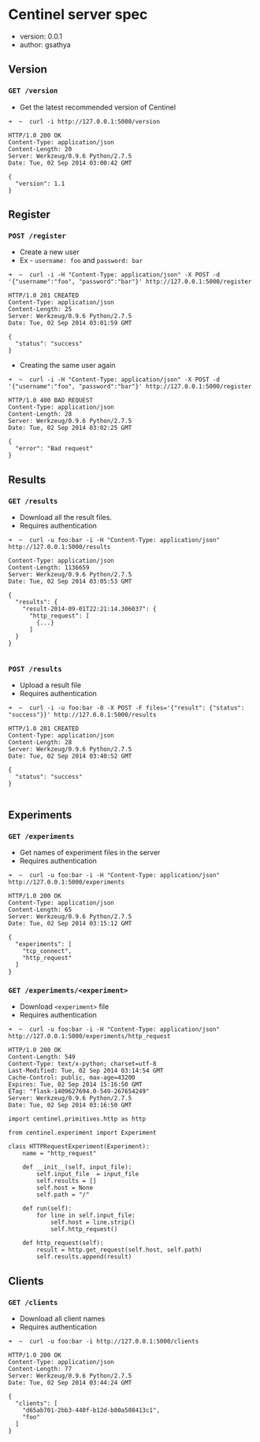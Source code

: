 # Centinel server spec

* version: 0.0.1
* author: gsathya

## Version
### `GET /version`

* Get the latest recommended version of Centinel

```
➜  ~  curl -i http://127.0.0.1:5000/version

HTTP/1.0 200 OK
Content-Type: application/json
Content-Length: 20
Server: Werkzeug/0.9.6 Python/2.7.5
Date: Tue, 02 Sep 2014 03:00:42 GMT

{
  "version": 1.1
}
```

## Register
### `POST /register`

* Create a new user
* Ex - `username: foo` and `password: bar`

```
➜  ~  curl -i -H "Content-Type: application/json" -X POST -d '{"username":"foo", "password":"bar"}' http://127.0.0.1:5000/register

HTTP/1.0 201 CREATED
Content-Type: application/json
Content-Length: 25
Server: Werkzeug/0.9.6 Python/2.7.5
Date: Tue, 02 Sep 2014 03:01:59 GMT

{
  "status": "success"
}
```

* Creating the same user again

```
➜  ~  curl -i -H "Content-Type: application/json" -X POST -d '{"username":"foo", "password":"bar"}' http://127.0.0.1:5000/register

HTTP/1.0 400 BAD REQUEST
Content-Type: application/json
Content-Length: 28
Server: Werkzeug/0.9.6 Python/2.7.5
Date: Tue, 02 Sep 2014 03:02:25 GMT

{
  "error": "Bad request"
}
```

## Results
### `GET /results`

* Download all the result files.
* Requires authentication

```
➜  ~  curl -u foo:bar -i -H "Content-Type: application/json"  http://127.0.0.1:5000/results

Content-Type: application/json
Content-Length: 1136659
Server: Werkzeug/0.9.6 Python/2.7.5
Date: Tue, 02 Sep 2014 03:05:53 GMT

{
  "results": {
    "result-2014-09-01T22:21:14.306037": {
      "http_request": [
        {...}
      ]
  }
}
        
```

### `POST /results`

* Upload a result file
* Requires authentication

```
➜  ~  curl -i -u foo:bar -0 -X POST -F files='{"result": {"status": "success"}}' http://127.0.0.1:5000/results

HTTP/1.0 201 CREATED
Content-Type: application/json
Content-Length: 28
Server: Werkzeug/0.9.6 Python/2.7.5
Date: Tue, 02 Sep 2014 03:40:52 GMT

{
  "status": "success"
}
        
```

## Experiments
### `GET /experiments`

* Get names of experiment files in the server
* Requires authentication

```
➜  ~  curl -u foo:bar -i -H "Content-Type: application/json"  http://127.0.0.1:5000/experiments

HTTP/1.0 200 OK
Content-Type: application/json
Content-Length: 65
Server: Werkzeug/0.9.6 Python/2.7.5
Date: Tue, 02 Sep 2014 03:15:12 GMT

{
  "experiments": [
    "tcp_connect",
    "http_request"
  ]
}
```

### `GET /experiments/<experiment>`

* Download `<experiment>` file
* Requires authentication

```
➜  ~  curl -u foo:bar -i -H "Content-Type: application/json"  http://127.0.0.1:5000/experiments/http_request

HTTP/1.0 200 OK
Content-Length: 549
Content-Type: text/x-python; charset=utf-8
Last-Modified: Tue, 02 Sep 2014 03:14:54 GMT
Cache-Control: public, max-age=43200
Expires: Tue, 02 Sep 2014 15:16:50 GMT
ETag: "flask-1409627694.0-549-267654249"
Server: Werkzeug/0.9.6 Python/2.7.5
Date: Tue, 02 Sep 2014 03:16:50 GMT

import centinel.primitives.http as http

from centinel.experiment import Experiment

class HTTPRequestExperiment(Experiment):
    name = "http_request"

    def __init__(self, input_file):
        self.input_file  = input_file
        self.results = []
        self.host = None
        self.path = "/"

    def run(self):
        for line in self.input_file:
            self.host = line.strip()
            self.http_request()

    def http_request(self):
        result = http.get_request(self.host, self.path)
        self.results.append(result)
```        


## Clients
### `GET /clients`

* Download all client names
* Requires authentication
```
➜  ~  curl -u foo:bar -i http://127.0.0.1:5000/clients

HTTP/1.0 200 OK
Content-Type: application/json
Content-Length: 77
Server: Werkzeug/0.9.6 Python/2.7.5
Date: Tue, 02 Sep 2014 03:44:24 GMT

{
  "clients": [
    "d65ab701-2bb3-440f-b12d-b80a508413c1",
    "foo"
  ]
}
```
